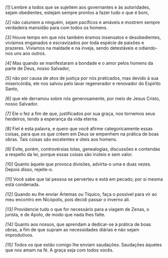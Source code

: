 *[1]* Lembre a todos que se sujeitem aos governantes e às autoridades, sejam obedientes, estejam sempre prontos a fazer tudo o que é bom,

*[2]* não caluniem a ninguém, sejam pacíficos e amáveis e mostrem sempre verdadeira mansidão para com todos os homens.

*[3]* Houve tempo em que nós também éramos insensatos e desobedientes, vivíamos enganados e escravizados por toda espécie de paixões e prazeres. Vivíamos na maldade e na inveja, sendo detestáveis e odiando-nos uns aos outros.

*[4]* Mas quando se manifestaram a bondade e o amor pelos homens da parte de Deus, nosso Salvador,

*[5]* não por causa de atos de justiça por nós praticados, mas devido à sua misericórdia, ele nos salvou pelo lavar regenerador e renovador do Espírito Santo,

*[6]* que ele derramou sobre nós generosamente, por meio de Jesus Cristo, nosso Salvador.

*[7]* Ele o fez a fim de que, justificados por sua graça, nos tornemos seus herdeiros, tendo a esperança da vida eterna.

*[8]* Fiel é esta palavra, e quero que você afirme categoricamente essas coisas, para que os que crêem em Deus se empenhem na prática de boas obras. Tais coisas são excelentes e úteis aos homens.

*[9]* Evite, porém, controvérsias tolas, genealogias, discussões e contendas a respeito da lei, porque essas coisas são inúteis e sem valor.

*[10]* Quanto àquele que provoca divisões, advirta-o uma e duas vezes. Depois disso, rejeite-o.

*[11]* Você sabe que tal pessoa se perverteu e está em pecado; por si mesma está condenada.

*[12]* Quando eu lhe enviar Ártemas ou Tíquico, faça o possível para vir ao meu encontro em Nicópolis, pois decidi passar o inverno ali.

*[13]* Providencie tudo o que for necessário para a viagem de Zenas, o jurista, e de Apolo, de modo que nada lhes falte.

*[14]* Quanto aos nossos, que aprendam a dedicar-se à prática de boas obras, a fim de que supram as necessidades diárias e não sejam improdutivos.

*[15]* Todos os que estão comigo lhe enviam saudações. Saudações àqueles que nos amam na fé. A graça seja com todos vocês.


